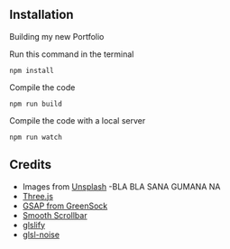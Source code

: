 ## Installation

Building my new Portfolio

Run this command in the terminal
```
npm install
```

Compile the code
```
npm run build
```

Compile the code with a local server
```
npm run watch
```

## Credits

- Images from [Unsplash](https://unsplash.com)
-BLA BLA SANA GUMANA NA
- [Three.js](https://threejs.org/docs/)
- [GSAP from GreenSock](https://greensock.com/)
- [Smooth Scrollbar](https://idiotwu.github.io/smooth-scrollbar/)
- [glslify](https://github.com/glslify/glslify)
- [glsl-noise](https://www.npmjs.com/package/glsl-noise)

